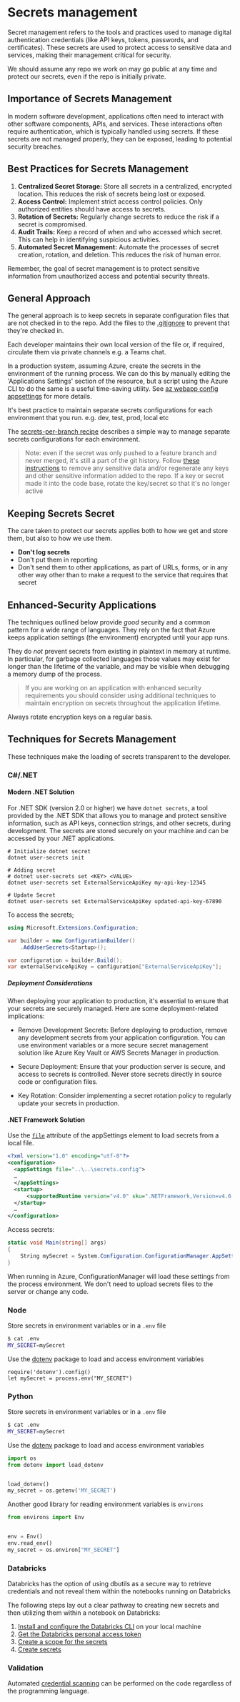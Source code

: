 # Secrets management

Secret management refers to the tools and practices used to manage digital authentication credentials (like API keys, tokens, passwords, and certificates). These secrets are used to protect access to sensitive data and services, making their management critical for security.

We should assume any repo we work on may go public at any time and protect our secrets, even if
the repo is initially private.

## Importance of Secrets Management

In modern software development, applications often need to interact with other software components, APIs, and services. These interactions often require authentication, which is typically handled using secrets. If these secrets are not managed properly, they can be exposed, leading to potential security breaches.

## Best Practices for Secrets Management

1. **Centralized Secret Storage:** Store all secrets in a centralized, encrypted location. This reduces the risk of secrets being lost or exposed.
1. **Access Control:** Implement strict access control policies. Only authorized entities should have access to secrets.
1. **Rotation of Secrets:** Regularly change secrets to reduce the risk if a secret is compromised.
1. **Audit Trails:** Keep a record of when and who accessed which secret. This can help in identifying suspicious activities.
1. **Automated Secret Management:** Automate the processes of secret creation, rotation, and deletion. This reduces the risk of human error.

Remember, the goal of secret management is to protect sensitive information from unauthorized access and potential security threats.

## General Approach

The general approach is to keep secrets in separate configuration files that are not checked in
to the repo. Add the files to the [.gitignore](https://git-scm.com/docs/gitignore) to prevent that they're checked in.

Each developer maintains their own local version of the file or, if required, circulate them via private channels e.g. a Teams chat.

In a production system, assuming Azure, create the secrets in the environment of the running process. We can do this by manually editing the 'Applications Settings' section of the resource, but a script using
the Azure CLI to do the same is a useful time-saving utility. See [az webapp config appsettings](https://learn.microsoft.com/en-us/cli/azure/webapp/config/appsettings?view=azure-cli-latest) for more details.

It's best practice to maintain separate secrets configurations for each environment that you run. e.g. dev, test, prod, local etc

The [secrets-per-branch recipe](../../gitops/secret-management/azure-devops-secret-management-per-branch.md) describes a simple way to manage separate secrets configurations for each environment.

> Note: even if the secret was only pushed to a feature branch and never merged, it's still a part of the git history. Follow [these instructions](https://help.github.com/en/github/authenticating-to-github/removing-sensitive-data-from-a-repository) to remove any sensitive data and/or regenerate any keys and other sensitive information added to the repo. If a key or secret made it into the code base, rotate the key/secret so that it's no longer active

## Keeping Secrets Secret

The care taken to protect our secrets applies both to how we get and store them, but also to how we use them.

- **Don't log secrets**
- Don't put them in reporting
- Don't send them to other applications, as part of URLs, forms, or in any other way other than to make a request to the service that requires that secret

## Enhanced-Security Applications

The techniques outlined below provide *good* security and a common pattern for a wide range of languages. They rely on
the fact that Azure keeps application settings (the environment) encrypted until your app runs.

They do *not* prevent secrets from existing in plaintext in memory at runtime. In particular, for garbage collected languages those values may exist for longer than the lifetime of the variable, and may be visible when debugging a memory dump of the process.

> If you are working on an application with enhanced security requirements you should consider using additional techniques to maintain encryption on secrets throughout the application lifetime.

Always rotate encryption keys on a regular basis.

## Techniques for Secrets Management

These techniques make the loading of secrets  transparent to the developer.

### C#/.NET

#### Modern .NET Solution

For .NET SDK (version 2.0 or higher) we have `dotnet secrets`, a tool provided by the .NET SDK that allows you to manage and protect sensitive information, such as API keys, connection strings, and other secrets, during development. The secrets are stored securely on your machine and can be accessed by your .NET applications.

```shell
# Initialize dotnet secret
dotnet user-secrets init

# Adding secret
# dotnet user-secrets set <KEY> <VALUE>
dotnet user-secrets set ExternalServiceApiKey my-api-key-12345

# Update Secret
dotnet user-secrets set ExternalServiceApiKey updated-api-key-67890

```

To access the secrets;

```csharp
using Microsoft.Extensions.Configuration;

var builder = new ConfigurationBuilder()
    .AddUserSecrets<Startup>();

var configuration = builder.Build();
var externalServiceApiKey = configuration["ExternalServiceApiKey"];

```

##### Deployment Considerations

When deploying your application to production, it's essential to ensure that your secrets are securely managed. Here are some deployment-related implications:

- Remove Development Secrets: Before deploying to production, remove any development secrets from your application configuration. You can use environment variables or a more secure secret management solution like Azure Key Vault or AWS Secrets Manager in production.

- Secure Deployment: Ensure that your production server is secure, and access to secrets is controlled. Never store secrets directly in source code or configuration files.

- Key Rotation: Consider implementing a secret rotation policy to regularly update your secrets in production.

#### .NET Framework Solution

Use the [`file`](https://learn.microsoft.com/en-us/dotnet/framework/configure-apps/file-schema/appsettings/appsettings-element-for-configuration) attribute of the appSettings element to load secrets from a local file.

```xml
<?xml version="1.0" encoding="utf-8"?>
<configuration>
  <appSettings file="..\..\secrets.config">
  …
  </appSettings>
  <startup>
      <supportedRuntime version="v4.0" sku=".NETFramework,Version=v4.6.1" />
  </startup>
  …
</configuration>
```

Access secrets:

```C#
static void Main(string[] args)
{
    String mySecret = System.Configuration.ConfigurationManager.AppSettings["mySecret"];
}
```

When running in Azure, ConfigurationManager will load these settings from the process environment. We don't need to upload secrets files to the server or change any code.

### Node

Store secrets in environment variables or in a `.env` file

```bash
$ cat .env
MY_SECRET=mySecret
```

Use the [dotenv](https://www.npmjs.com/package/dotenv) package to load and access environment variables

```node
require('dotenv').config()
let mySecret = process.env("MY_SECRET")
```

### Python

Store secrets in environment variables or in a `.env` file

```bash
$ cat .env
MY_SECRET=mySecret
```

Use the [dotenv](https://pypi.org/project/python-dotenv/) package to load and access environment variables

```Python
import os
from dotenv import load_dotenv


load_dotenv()
my_secret = os.getenv('MY_SECRET')
```

Another good library for reading environment variables is `environs`

```Python
from environs import Env


env = Env()
env.read_env()
my_secret = os.environ["MY_SECRET"]
```

### Databricks

Databricks has the option of using dbutils as a secure way to retrieve credentials and not reveal them within the notebooks running on Databricks

The following steps lay out a clear pathway to creating new secrets and then utilizing them within a notebook on Databricks:

1. [Install and configure the Databricks CLI](https://docs.databricks.com/user-guide/dev-tools/databricks-cli.html#set-up-the-cli) on your local machine
2. [Get the Databricks personal access token](https://docs.databricks.com/api/latest/authentication.html#token-management)
3. [Create a scope for the secrets](https://learn.microsoft.com/azure/databricks/security/secrets/secret-scopes)
4. [Create secrets](https://learn.microsoft.com/azure/databricks/security/secrets/)

### Validation

Automated [credential scanning](credential_scanning.md) can be performed on the code regardless of the programming language.
